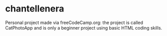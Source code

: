 # chantellenera
Personal project made via freeCodeCamp.org: the project is called CatPhotoApp and is only a beginner project using basic HTML coding skills. 

